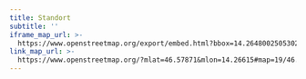 ```yaml
---
title: Standort
subtitle: ''
iframe_map_url: >-
  https://www.openstreetmap.org/export/embed.html?bbox=14.264800250530245%2C46.57785522626178%2C14.267498552799227%2C46.57956980797247&layer=mapnik&marker=46.578712523894275%2C14.266149401664734
link_map_url: >-
  https://www.openstreetmap.org/?mlat=46.57871&mlon=14.26615#map=19/46.57871/14.26615
---
```

###

